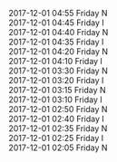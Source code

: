 2017-12-01 04:55 Friday  N  
2017-12-01 04:45 Friday  I  
2017-12-01 04:40 Friday  N  
2017-12-01 04:35 Friday  I  
2017-12-01 04:20 Friday  N  
2017-12-01 04:10 Friday  I  
2017-12-01 03:30 Friday  N  
2017-12-01 03:20 Friday  I  
2017-12-01 03:15 Friday  N  
2017-12-01 03:10 Friday  I  
2017-12-01 02:50 Friday  N  
2017-12-01 02:40 Friday  I  
2017-12-01 02:35 Friday  N  
2017-12-01 02:25 Friday  I  
2017-12-01 02:05 Friday  N  
